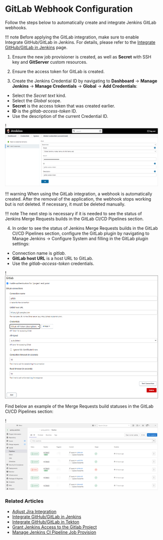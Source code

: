 # GitLab Webhook Configuration

Follow the steps below to automatically create and integrate Jenkins GitLab webhooks.

!!! note
    Before applying the GitLab integration, make sure to enable Integrate GitHub/GitLab in Jenkins. For details, please refer to
    the [Integrate GitHub/GitLab in Jenkins](import-strategy-jenkins.md) page.

1. Ensure the new job provisioner is created, as well as **Secret** with SSH key and **GitServer** custom resources.

2. Ensure the access token for GitLab is created.

3. Create the Jenkins Credential ID by navigating to **Dashboard** -> **Manage Jenkins** -> **Manage Credentials** -> **Global** -> **Add Credentials**:

  * Select the *Secret text* kind.
  * Select the *Global* scope.
  * **Secret** is the access token that was created earlier.
  * **ID** is the *gitlab-access-token* ID.
  * Use the description of the current Credential ID.

  !![Jenkins credential](../assets/operator-guide/jenkins-cred.png "Jenkins credential")

  !!! warning
      When using the GitLab integration, a webhook is automatically created. After the removal of the application, the webhook
      stops working but is not deleted. If necessary, it must be deleted manually.

  !!! note
      The next step is necessary if it is needed to see the status of Jenkins Merge Requests builds in the GitLab CI/CD
      Pipelines section.

4. In order to see the status of Jenkins Merge Requests builds in the GitLab CI/CD Pipelines section, configure the
   GitLab plugin by navigating to Manage Jenkins -> Configure System and filling in the GitLab plugin settings:

  * Connection name is *gitlab*.
  * **GitLab host URL** is a host URL to GitLab.
  * Use the *gitlab-access-token* credentials.

  !![GitLab plugin configuration](../assets/operator-guide/gitlab-plugin-configuration.png "GitLab plugin configuration")

  Find below an example of the Merge Requests build statuses in the GitLab CI/CD Pipelines section:

  !![GitLab pipelines statuses](../assets/operator-guide/gitlab-pipeline-stats.png "GitLab pipelines statuses")

### Related Articles

* [Adjust Jira Integration](jira-integration.md)
* [Integrate GitHub/GitLab in Jenkins](../operator-guide/import-strategy-jenkins.md)
* [Integrate GitHub/GitLab in Tekton](../operator-guide/import-strategy-tekton.md)
* [Grant Jenkins Access to the Gitlab Project](https://docs.gitlab.com/ee/integration/jenkins.html#grant-jenkins-access-to-the-gitlab-project)
* [Manage Jenkins CI Pipeline Job Provision](manage-jenkins-ci-job-provision.md)
